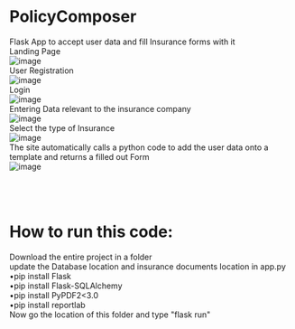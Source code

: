 # PolicyComposer
Flask App to accept user data and fill Insurance forms with it<br>
Landing Page<br>
![image](https://github.com/rohankant/PolicyComposer/assets/85503948/9cbf135a-e64a-4733-b56a-ed93176799de)<br>
User Registration <br>
![image](https://github.com/rohankant/PolicyComposer/assets/85503948/fb3853f8-6667-4dde-906b-c664fcf36bf0)<br>
Login <br>
![image](https://github.com/rohankant/PolicyComposer/assets/85503948/6efd9772-e4d7-4eaa-b60e-7461057d146a)<br>
Entering Data relevant to the insurance company <br>
![image](https://github.com/rohankant/PolicyComposer/assets/85503948/69f54bd2-66a4-4307-8e9d-b1a85b6b2181)<br>
Select the type of Insurance <br>
![image](https://github.com/rohankant/PolicyComposer/assets/85503948/f3e8fee3-4330-4f01-b66a-cbf6f867a74a)<br>
The site automatically calls a python code to add the user data onto a template and returns a filled out Form <br>
![image](https://github.com/rohankant/PolicyComposer/assets/85503948/a1341d17-bdbc-42c7-9a97-11b96e07c61c)<br><br><br><br>
# How to run this code:
Download the entire project in a folder<br>
update the Database location and insurance documents location in app.py <br>
•pip install Flask<br>
•pip install Flask-SQLAlchemy<br>
•pip install PyPDF2<3.0<br>
•pip install reportlab<br>
Now go the location of this folder and type "flask run"<br>
